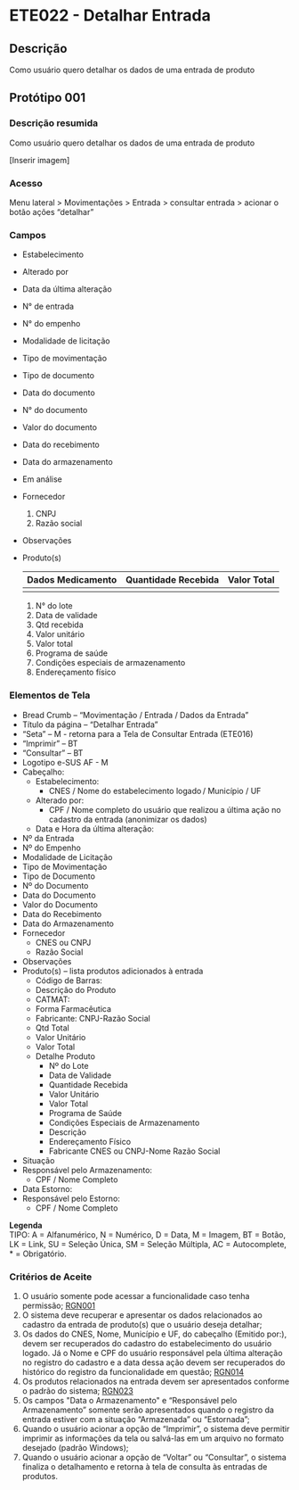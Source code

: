 # ETE022 - Detalhar Entrada

## Descrição 
Como usuário quero detalhar os dados de uma entrada de produto

## Protótipo 001

### Descrição resumida 
Como usuário quero detalhar os dados de uma entrada de produto 

[Inserir imagem] <!--![alt text](../imagens/ete-022-prot-001.png) -->

### Acesso  
Menu lateral > Movimentações > Entrada > consultar entrada > acionar o botão ações “detalhar” 

### Campos 
* Estabelecimento 
* Alterado por 
* Data da última alteração 
* N° de entrada 
* N° do empenho 
* Modalidade de licitação 
* Tipo de movimentação 
* Tipo de documento 
* Data do documento 
* N° do documento 
* Valor do documento 
* Data do recebimento 
* Data do armazenamento 
* Em análise 
* Fornecedor 
    1. CNPJ 
    2. Razão social 
* Observações 
* Produto(s) 

    |Dados Medicamento|Quantidade Recebida|Valor Total|
    |-----------------|-------------------|-----------|
    |                 |                   |           |

    1. N° do lote 
    2. Data de validade 
    3. Qtd recebida 
    4. Valor unitário 
    5. Valor total 
    6. Programa de saúde 
    7. Condições especiais de armazenamento 
    8. Endereçamento físico 

### Elementos de Tela 
* Bread Crumb – “Movimentação / Entrada / Dados da Entrada” 
* Título da página – “Detalhar Entrada” 
* “Seta” – M - retorna para a Tela de Consultar Entrada (ETE016) 
* “Imprimir” – BT 
* “Consultar” – BT 
* Logotipo e-SUS AF - M 
* Cabeçalho:  
    * Estabelecimento: 
        * CNES / Nome do estabelecimento logado / Município / UF  
    * Alterado por:  
        * CPF / Nome completo do usuário que realizou a última ação no cadastro da entrada (anonimizar os dados)  
    * Data e Hora da última alteração: 
* Nº da Entrada 
* Nº do Empenho  
* Modalidade de Licitação  
* Tipo de Movimentação  
* Tipo de Documento  
* Nº do Documento  
* Data do Documento  
* Valor do Documento  
* Data do Recebimento 
* Data do Armazenamento 
* Fornecedor 
    * CNES ou CNPJ 
    * Razão Social 
* Observações 
* Produto(s) – lista produtos adicionados à entrada 
    * Código de Barras: 
    * Descrição do Produto
    * CATMAT: 
    * Forma Farmacêutica
    * Fabricante: CNPJ-Razão Social
    * Qtd Total 
    * Valor Unitário  
    * Valor Total  
    * Detalhe Produto 
        * Nº do Lote 
        * Data de Validade 
        * Quantidade Recebida 
        * Valor Unitário  
        * Valor Total  
        * Programa de Saúde 
        * Condições Especiais de Armazenamento 
        * Descrição
        * Endereçamento Físico 
        * Fabricante CNES ou CNPJ-Nome Razão Social
* Situação 
* Responsável pelo Armazenamento:  
    * CPF / Nome Completo  
* Data Estorno: 
* Responsável pelo Estorno: 
    * CPF / Nome Completo 

**Legenda**  
TIPO: A = Alfanumérico, N = Numérico, D = Data, M = Imagem, BT = Botão, LK = Link, SU = Seleção Única, SM = Seleção Múltipla, AC = Autocomplete, * = Obrigatório.

### Critérios de Aceite 
1. O usuário somente pode acessar a funcionalidade caso tenha permissão; [RGN001](DocumentoDeRegrasv2.md#rgn001) 
2. O sistema deve recuperar e apresentar os dados relacionados ao cadastro da entrada de produto(s) que o usuário deseja detalhar; 
3. Os dados do CNES, Nome, Município e UF, do cabeçalho (Emitido por:), devem ser recuperados do cadastro do estabelecimento do usuário logado. Já o Nome e CPF do usuário responsável pela última alteração no registro do cadastro e a data dessa ação devem ser recuperados do histórico do registro da funcionalidade em questão; [RGN014](DocumentoDeRegrasv2.md#rgn014) 
4. Os produtos relacionados na entrada devem ser apresentados conforme o padrão do sistema; [RGN023](DocumentoDeRegrasv2.md#rgn023) 
5. Os campos "Data o Armazenamento" e “Responsável pelo Armazenamento” somente serão apresentados quando o registro da entrada estiver com a situação “Armazenada” ou “Estornada”; 
6. Quando o usuário acionar a opção de “Imprimir”, o sistema deve permitir imprimir as informações da tela ou salvá-las em um arquivo no formato desejado (padrão Windows); 
7.  Quando o usuário acionar a opção de “Voltar” ou “Consultar”, o sistema finaliza o detalhamento e retorna à tela de consulta às entradas de produtos. 
